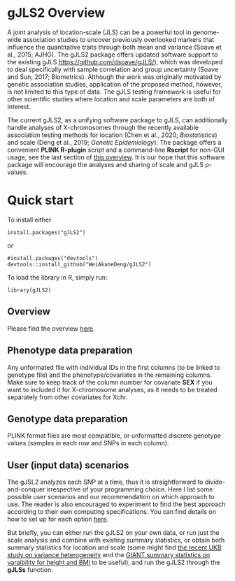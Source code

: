 # gJLS2 Overview

A joint analysis of location-scale (JLS) can be a powerful tool in genome-wide association studies to uncover previously overlooked markers that influence the quantitative traits through both mean and variance (Soave et al., 2015; AJHG). The gJLS2 package offers updated software support to the existing gJLS <https://github.com/dsoave/gJLS/>), which was developed to deal specifically with sample correlation and group uncertainty (Soave and Sun, 2017; Biometrics). Although the work was originally motivated by genetic association studies, application of the proposed method, however, is not limited to this type of data. The gJLS testing framework is useful for other scientific studies where location and scale parameters are both of interest. 

The current gJLS2, as a unifying software package to gJLS, can additionally handle analyses of X-chromosomes through the recently available association testing methods for location (Chen et al., 2020; *Biostatistics*) and scale (Deng et al., 2019; *Genetic Epidemiology*). The package offers a convenient **PLINK R-plugin** script and a command-line **Rscript** for non-GUI usage, see the last section of [this overview](https://cloud.r-project.org/web/packages/gJLS2/vignettes/Introduction.html). It is our hope that this software package will encourage the analyses and sharing of scale and gJLS p-values.

# Quick start


To install either
```{r setup1}
install.packages("gJLS2")
```
or
```{r setup2}
#install.packages("devtools")
devtools::install_github("WeiAkaneDeng/gJLS2")
```


To load the library in R, simply run:
```{r setup}
library(gJLS2)
```
## Overview

Please find the overview [here](https://cloud.r-project.org/web/packages/gJLS2/vignettes/Introduction.html).


## Phenotype data preparation

Any unformated file with individual IDs in the first columns (to be linked to genotype file) and the phenotype/covariates in the remaining columns. Make sure to keep track of the column number for covariate **SEX** if you want to included it for X-chromosome analyses, as it needs to be treated separately from other covariates for Xchr.


## Genotype data preparation

PLINK format files are most compatible, or unformatted discrete genotype values (samples in each row and SNPs in each column).


## User (input data) scenarios

The gJSL2 analyzes each SNP at a time, thus it is straightforward to divide-and-conquer irrespective of your programming choice. Here I list some possible user scenarios and our recommendation on which approach to use. The reader is also encouraged to experiment to find the best approach according to their own computing specifications. You can find details on how to set up for each option [here](https://cloud.r-project.org/web/packages/gJLS2/vignettes/Introduction.html).

But briefly, you can either run the gJLS2 on your own data, or run just the scale analysis and combine with existing summary statistics, or obtain both summary statistics for location and scale (some might find [the recent UKB study on variance heterogeneity](https://cnsgenomics.com/software/osca/#DataResource) and the [GIANT summary statistics on varaibility for height and BMI](https://portals.broadinstitute.org/collaboration/giant/index.php/GIANT_consortium_data_files#Variability_in_BMI_and_Height_Summary_Statistics) to be useful), and run the gJLS2 through the **gJLSs** function.



